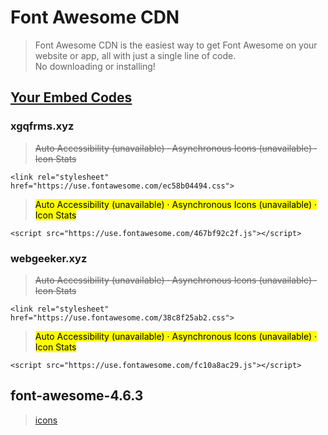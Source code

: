# Font Awesome CDN

> Font Awesome CDN is the easiest way to get Font Awesome on your website or app, all with just a single line of code.  
> No downloading or installing!

## [Your Embed Codes](https://cdn.fontawesome.com/embed-codes)

### xgqfrms.xyz

> <del>Auto Accessibility (unavailable) · Asynchronous Icons (unavailable) · Icon Stats</del>

```code
<link rel="stylesheet" href="https://use.fontawesome.com/ec58b04494.css">
```

> <mark>Auto Accessibility (unavailable) · Asynchronous Icons (unavailable) · Icon Stats</mark>

```code
<script src="https://use.fontawesome.com/467bf92c2f.js"></script>
```

### webgeeker.xyz

> <del>Auto Accessibility (unavailable) · Asynchronous Icons (unavailable) · Icon Stats</del>

```code
<link rel="stylesheet" href="https://use.fontawesome.com/38c8f25ab2.css">
```

> <mark>Auto Accessibility (unavailable) · Asynchronous Icons (unavailable) · Icon Stats</mark>

```code
<script src="https://use.fontawesome.com/fc10a8ac29.js"></script>
```



## font-awesome-4.6.3

> [icons](http://fontawesome.io/icons/)

